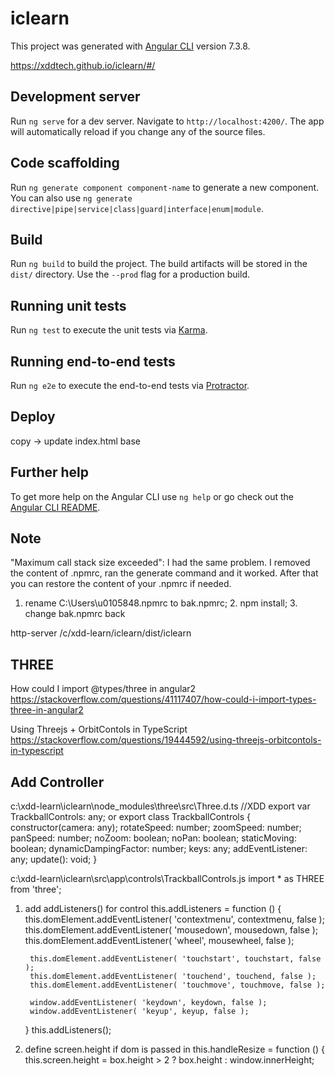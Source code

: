 # iclearn

This project was generated with [Angular CLI](https://github.com/angular/angular-cli) version 7.3.8.

https://xddtech.github.io/iclearn/#/

## Development server

Run `ng serve` for a dev server. Navigate to `http://localhost:4200/`. The app will automatically reload if you change any of the source files.

## Code scaffolding

Run `ng generate component component-name` to generate a new component. You can also use `ng generate directive|pipe|service|class|guard|interface|enum|module`.

## Build

Run `ng build` to build the project. The build artifacts will be stored in the `dist/` directory. Use the `--prod` flag for a production build.

## Running unit tests

Run `ng test` to execute the unit tests via [Karma](https://karma-runner.github.io).

## Running end-to-end tests

Run `ng e2e` to execute the end-to-end tests via [Protractor](http://www.protractortest.org/).

## Deploy
copy -> update index.html base
<base href="/iclearn/"> <!-- for deploy -->

## Further help

To get more help on the Angular CLI use `ng help` or go check out the [Angular CLI README](https://github.com/angular/angular-cli/blob/master/README.md).

## Note
"Maximum call stack size exceeded":
I had the same problem. I removed the content of .npmrc, ran the generate command and it worked. After that you can restore the content of your .npmrc if needed.
1. rename C:\Users\u0105848\.npmrc to bak.npmrc; 2. npm install; 3. change bak.npmrc back

http-server /c/xdd-learn/iclearn/dist/iclearn

## THREE
How could I import @types/three in angular2
https://stackoverflow.com/questions/41117407/how-could-i-import-types-three-in-angular2

Using Threejs + OrbitContols in TypeScript
https://stackoverflow.com/questions/19444592/using-threejs-orbitcontols-in-typescript

## Add Controller
c:\xdd-learn\iclearn\node_modules\three\src\Three.d.ts
//XDD
export var TrackballControls: any;
or
export class TrackballControls {
    constructor(camera: any);
    rotateSpeed: number;
    zoomSpeed: number;
    panSpeed: number;
    noZoom: boolean;
    noPan: boolean;
    staticMoving: boolean;
    dynamicDampingFactor: number;
    keys: any;
    addEventListener: any;
    update(): void;
}

c:\xdd-learn\iclearn\src\app\controls\TrackballControls.js
import * as THREE from 'three';

1. add addListeners() for control
	this.addListeners = function () {
	    this.domElement.addEventListener( 'contextmenu', contextmenu, false );
	    this.domElement.addEventListener( 'mousedown', mousedown, false );
	    this.domElement.addEventListener( 'wheel', mousewheel, false );

	    this.domElement.addEventListener( 'touchstart', touchstart, false );
	    this.domElement.addEventListener( 'touchend', touchend, false );
	    this.domElement.addEventListener( 'touchmove', touchmove, false );

	    window.addEventListener( 'keydown', keydown, false );
	    window.addEventListener( 'keyup', keyup, false );
	}
	this.addListeners();
2. define screen.height if dom is passed in
this.handleResize = function () {
   this.screen.height = box.height > 2 ? box.height :  window.innerHeight;